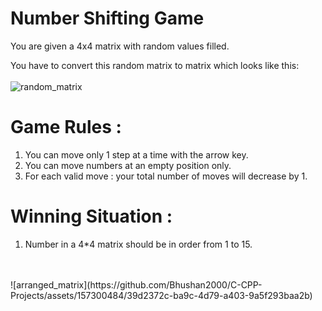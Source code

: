 # Number Shifting Game
 You are given a 4x4 matrix with random values filled.

You have to convert this random matrix to matrix which looks like this:
<br/>
<br/>
![random_matrix](https://github.com/Bhushan2000/C-CPP-Projects/assets/157300484/94f5a32c-5d58-487a-9ddf-0be104f30260)


 # Game Rules :
 1. You can move only 1 step at a time with the arrow key.
 2. You can move numbers at an empty position only.
 3. For each valid move : your total number of moves will decrease by 1.

 # Winning Situation :
 1. Number in a 4*4 matrix should be in order from 1 to 15.
<br/>
<br/>
![arranged_matrix](https://github.com/Bhushan2000/C-CPP-Projects/assets/157300484/39d2372c-ba9c-4d79-a403-9a5f293baa2b)
